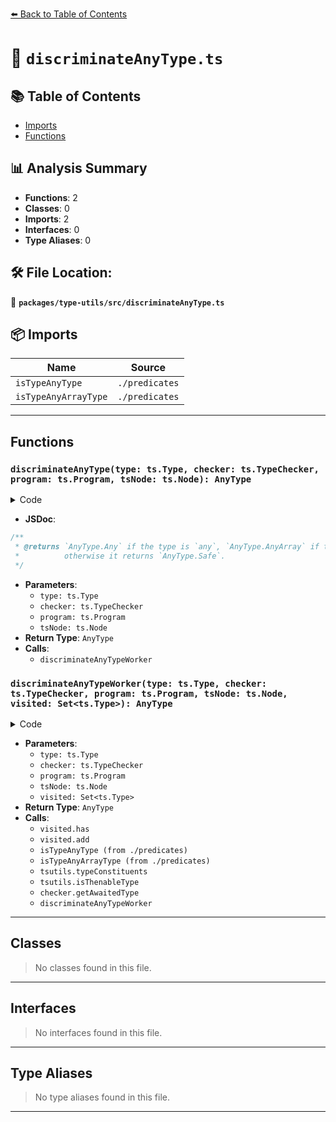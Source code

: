 [⬅️ Back to Table of Contents](../../../index.md)

# 📄 `discriminateAnyType.ts`

## 📚 Table of Contents

- [Imports](#imports)
- [Functions](#functions)

## 📊 Analysis Summary

- **Functions**: 2
- **Classes**: 0
- **Imports**: 2
- **Interfaces**: 0
- **Type Aliases**: 0

## 🛠️ File Location:
📂 **`packages/type-utils/src/discriminateAnyType.ts`**

## 📦 Imports

| Name | Source |
|------|--------|
| `isTypeAnyType` | `./predicates` |
| `isTypeAnyArrayType` | `./predicates` |


---

## Functions

### `discriminateAnyType(type: ts.Type, checker: ts.TypeChecker, program: ts.Program, tsNode: ts.Node): AnyType`

<details><summary>Code</summary>

```ts
export function discriminateAnyType(
  type: ts.Type,
  checker: ts.TypeChecker,
  program: ts.Program,
  tsNode: ts.Node,
): AnyType {
  return discriminateAnyTypeWorker(type, checker, program, tsNode, new Set());
}
```
</details>

- **JSDoc**:
```ts
/**
 * @returns `AnyType.Any` if the type is `any`, `AnyType.AnyArray` if the type is `any[]` or `readonly any[]`, `AnyType.PromiseAny` if the type is `Promise<any>`,
 *          otherwise it returns `AnyType.Safe`.
 */
```

- **Parameters**:
  - `type: ts.Type`
  - `checker: ts.TypeChecker`
  - `program: ts.Program`
  - `tsNode: ts.Node`
- **Return Type**: `AnyType`
- **Calls**:
  - `discriminateAnyTypeWorker`
### `discriminateAnyTypeWorker(type: ts.Type, checker: ts.TypeChecker, program: ts.Program, tsNode: ts.Node, visited: Set<ts.Type>): AnyType`

<details><summary>Code</summary>

```ts
function discriminateAnyTypeWorker(
  type: ts.Type,
  checker: ts.TypeChecker,
  program: ts.Program,
  tsNode: ts.Node,
  visited: Set<ts.Type>,
) {
  if (visited.has(type)) {
    return AnyType.Safe;
  }
  visited.add(type);
  if (isTypeAnyType(type)) {
    return AnyType.Any;
  }
  if (isTypeAnyArrayType(type, checker)) {
    return AnyType.AnyArray;
  }
  for (const part of tsutils.typeConstituents(type)) {
    if (tsutils.isThenableType(checker, tsNode, part)) {
      const awaitedType = checker.getAwaitedType(part);
      if (awaitedType) {
        const awaitedAnyType = discriminateAnyTypeWorker(
          awaitedType,
          checker,
          program,
          tsNode,
          visited,
        );
        if (awaitedAnyType === AnyType.Any) {
          return AnyType.PromiseAny;
        }
      }
    }
  }

  return AnyType.Safe;
}
```
</details>

- **Parameters**:
  - `type: ts.Type`
  - `checker: ts.TypeChecker`
  - `program: ts.Program`
  - `tsNode: ts.Node`
  - `visited: Set<ts.Type>`
- **Return Type**: `AnyType`
- **Calls**:
  - `visited.has`
  - `visited.add`
  - `isTypeAnyType (from ./predicates)`
  - `isTypeAnyArrayType (from ./predicates)`
  - `tsutils.typeConstituents`
  - `tsutils.isThenableType`
  - `checker.getAwaitedType`
  - `discriminateAnyTypeWorker`

---

## Classes

> No classes found in this file.


---

## Interfaces

> No interfaces found in this file.


---

## Type Aliases

> No type aliases found in this file.


---
